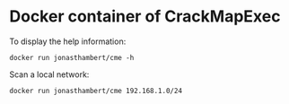 # Docker container of CrackMapExec

To display the help information:
```
docker run jonasthambert/cme -h
```

Scan a local network:
```
docker run jonasthambert/cme 192.168.1.0/24
```
